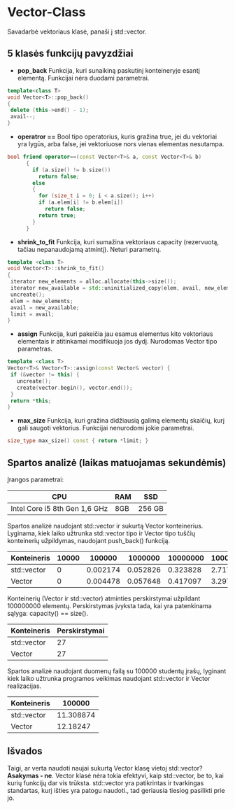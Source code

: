 # Vector-Class

Savadarbė vektoriaus klasė, panaši į std::vector.

## 5 klasės funkcijų pavyzdžiai

 * **pop_back** Funkcija, kuri sunaikiną paskutinį konteineryje esantį elementą. Funkcijai nėra duodami parametrai.
 ```c++
 template<class T>
void Vector<T>::pop_back()
{
  delete (this->end() - 1);
  avail--;
}
```
* **operatror ==** Bool tipo operatorius, kuris gražina true, jei du vektoriai yra lygūs, arba false, jei vektoriuose nors vienas elementas nesutampa.
```c++
bool friend operator==(const Vector<T>& a, const Vector<T>& b)
      {
        if (a.size() != b.size())
          return false;
        else
        {
          for (size_t i = 0; i < a.size(); i++)
          if (a.elem[i] != b.elem[i])
            return false;
          return true; 
        }
      }
```
 * **shrink_to_fit** Funkcija, kuri sumažina vektoriaus capacity (rezervuotą, tačiau nepanaudojamą atmintį). Neturi parametrų.
 ```c++
 template <class T>
void Vector<T>::shrink_to_fit()
{
  iterator new_elements = alloc.allocate(this->size());
  iterator new_available = std::uninitialized_copy(elem, avail, new_elements);
  uncreate();
  elem = new_elements;
  avail = new_available;
  limit = avail;
}
```
 * **assign** Funkcija, kuri pakeičia jau esamus elementus kito vektoriaus elementais ir atitinkamai modifikuoja jos dydį. Nurodomas Vector tipo parametras.
 ```c++
 template <class T>
Vector<T>& Vector<T>::assign(const Vector& vector) {
  if (&vector != this) {
    uncreate();
    create(vector.begin(), vector.end());
  }
  return *this;
}
```
 * **max_size** Funkcija, kuri gražina didžiausią galimą elementų skaičių, kurį gali saugoti vektorius. Funkcijai nenurodomi jokie parametrai.
 ```c++
 size_type max_size() const { return *limit; }
 ```
 
 ## Spartos analizė (laikas matuojamas sekundėmis)
 
 Įrangos parametrai:

| CPU  | RAM | SSD |
| ----- | ------|------ |
| Intel Core i5 8th Gen 1,6 GHz | 8GB  | 256 GB |
 
Spartos analizė naudojant std::vector ir sukurtą Vector konteinerius. Lyginama, kiek laiko užtrunka std::vector tipo ir Vector tipo tuščių konteinerių užpildymas, naudojant push_back() funkciją.

 |Konteineris|10000|100000|1000000|10000000|100000000|
 |-----------|-----|------|--------|-------|---------|
 |std::vector|0|0.002174|0.052826|0.323828|2.71736|
 |Vector|0|0.004478|0.057648|0.417097|3.29725|
 
Konteinerių (Vector ir std::vector) atminties perskirstymai užpildant 100000000 elementų. Perskirstymas įvyksta tada, kai yra patenkinama sąlyga: capacity() == size().

 |Konteineris|Perskirstymai|
 |-----------|-------------|
 |std::vector|27|
 |Vector|27|
 
Spartos analizė naudojant duomenų failą su 100000 studentų įrašų, lyginant kiek laiko užtrunka programos veikimas naudojant std::vector ir Vector realizacijas.

 |Konteineris|100000|
 |-----------|------|
 |std::vector|11.308874|
 |Vector|12.18247|
 
 ## Išvados
 
 Taigi, ar verta naudoti naujai sukurtą Vector klasę vietoj std::vector?
 **Asakymas - ne**. Vector klasė nėra tokia efektyvi, kaip std::vector, be to, kai kurių funkcijų dar vis trūksta. std::vector yra patikrintas ir tvarkingas standartas, kurį išties yra patogu naudoti., tad geriausia tiesiog pasilikti prie jo.
 
